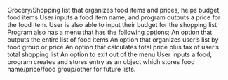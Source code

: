 Grocery/Shopping list that organizes food items and prices, helps budget food items
User inputs a food item name, and program outputs a price for the food item.
User is also able to input their budget for the shopping list
Program also has a menu that has the following options;
An option that outputs the entire list of food items 
An option that organizes user’s list by food group or price
An option that calculates total price plus tax of user’s total shopping list
An option to exit out of the menu
User inputs a food, program creates and stores entry as an object which stores food name/price/food group/other for future lists.
